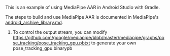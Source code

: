 This is an example of using MediaPipe AAR in Android Studio with Gradle.

The steps to build and use MediaPipe AAR is documented in MediaPipe's [android_archive_library.md](https://github.com/google/mediapipe/blob/master/docs/getting_started/android_archive_library.md). 

1. To control the output stream, you can modify https://github.com/google/mediapipe/blob/master/mediapipe/graphs/pose_tracking/pose_tracking_gpu.pbtxt to generate your own pose_tracking_gpu.binarypb
